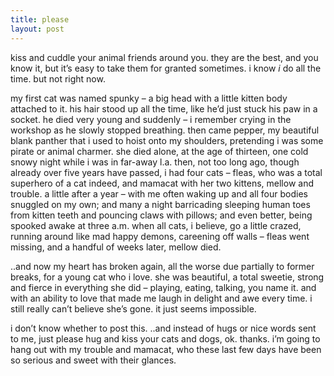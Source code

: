 ```yaml
---
title: please    
layout: post
---
```


kiss and cuddle your animal friends around you. they are the best, and you know it, but it&#8217;s easy to take them for granted sometimes. i know *i* do all the time. but not right now.

my first cat was named spunky &#8211; a big head with a little kitten body attached to it. his hair stood up all the time, like he&#8217;d just stuck his paw in a socket. he died very young and suddenly &#8211; i remember crying in the workshop as he slowly stopped breathing. then came pepper, my beautiful blank panther that i used to hoist onto my shoulders, pretending i was some pirate or animal charmer. she died alone, at the age of thirteen, one cold snowy night while i was in far-away l.a. then, not too long ago, though already over five years have passed, i had four cats &#8211; fleas, who was a total superhero of a cat indeed, and mamacat with her two kittens, mellow and trouble. a little after a year &#8211; with me often waking up and all four bodies snuggled on my own; and many a night barricading sleeping human toes from kitten teeth and pouncing claws with pillows; and even better, being spooked awake at three a.m. when all cats, i believe, go a little crazed, running around like mad happy demons, careening off walls &#8211; fleas went missing, and a handful of weeks later, mellow died.

..and now my heart has broken again, all the worse due partially to former breaks, for a young cat who i love. she was beautiful, a total sweetie, strong and fierce in everything she did &#8211; playing, eating, talking, you name it. and with an ability to love that made me laugh in delight and awe every time. i still really can&#8217;t believe she&#8217;s gone. it just seems impossible.

i don&#8217;t know whether to post this. ..and instead of hugs or nice words sent to me, just please hug and kiss your cats and dogs, ok. thanks. i&#8217;m going to hang out with my trouble and mamacat, who these last few days have been so serious and sweet with their glances.